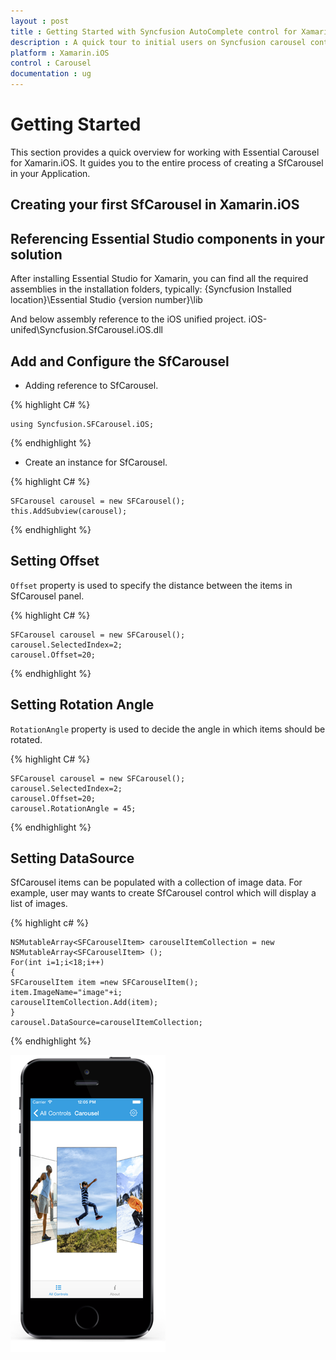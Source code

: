 ```yaml
---
layout : post
title : Getting Started with Syncfusion AutoComplete control for Xamarin.iOS
description : A quick tour to initial users on Syncfusion carousel control for Xamarin.iOS platform
platform : Xamarin.iOS
control : Carousel
documentation : ug
---
```


# Getting Started

This section provides a quick overview for working with Essential Carousel for Xamarin.iOS. It guides you to the entire process of creating a SfCarousel in your Application.


## Creating your first SfCarousel in Xamarin.iOS

## Referencing Essential Studio components in your solution

After installing Essential Studio for Xamarin, you can find all the required assemblies in the installation folders, typically:
{Syncfusion Installed location}\Essential Studio {version number}\lib

And below assembly reference to the iOS unified project.
iOS-unifed\Syncfusion.SfCarousel.iOS.dll

## Add and Configure the SfCarousel

* Adding reference to SfCarousel.

{% highlight C# %}

	using Syncfusion.SFCarousel.iOS; 

{% endhighlight %}

* Create an instance for SfCarousel.

{% highlight C# %}

	SFCarousel carousel = new SFCarousel();
	this.AddSubview(carousel);

{% endhighlight %}

## Setting Offset

`Offset` property is used to specify the distance between the items in SfCarousel panel.

{% highlight C# %}

	SFCarousel carousel = new SFCarousel();
	carousel.SelectedIndex=2;
	carousel.Offset=20;

{% endhighlight %}


## Setting Rotation Angle

`RotationAngle` property is used to decide the angle in which items should be rotated.

{% highlight C# %}

	SFCarousel carousel = new SFCarousel();
	carousel.SelectedIndex=2;
	carousel.Offset=20;
	carousel.RotationAngle = 45;

{% endhighlight %}

## Setting DataSource

SfCarousel items can be populated with a collection of image data. For example, user may wants to create SfCarousel control which will display a list of images.

{% highlight c# %}

	NSMutableArray<SFCarouselItem> carouselItemCollection = new NSMutableArray<SFCarouselItem> ();
	For(int i=1;i<18;i++)
	{
	SFCarouselItem item =new SFCarouselItem();
	item.ImageName="image"+i;
	carouselItemCollection.Add(item);
	}
	carousel.DataSource=carouselItemCollection;

{% endhighlight %}

![](images/carousel.png)